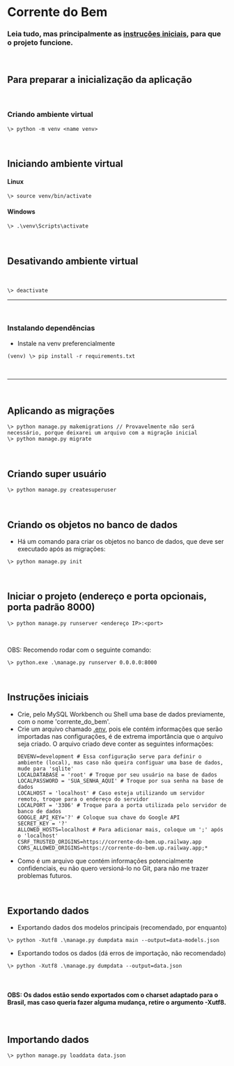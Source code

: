 # Corrente do Bem

### Leia tudo, mas principalmente as [instruções iniciais](#instruções-iniciais), para que o projeto funcione.

<br>

## Para preparar a inicialização da aplicação

<br>

### Criando ambiente virtual

```
\> python -m venv <name venv>
```

<br>

## Iniciando ambiente virtual

#### Linux

```
\> source venv/bin/activate
```

#### Windows

```
\> .\venv\Scripts\activate
```

<br>

## Desativando ambiente virtual

<br>

```
\> deactivate
```

---

<br>

### Instalando dependências
- Instale na venv preferencialmente

```
(venv) \> pip install -r requirements.txt
```
<br>

---

<br>


## Aplicando as migrações

```
\> python manage.py makemigrations // Provavelmente não será necessário, porque deixarei um arquivo com a migração inicial
\> python manage.py migrate
```

<br>

## Criando super usuário

```
\> python manage.py createsuperuser
```

<br>

## Criando os objetos no banco de dados

- Há um comando para criar os objetos no banco de dados, que deve ser executado após as migrações:

```
\> python manage.py init
```

<br>

## Iniciar o projeto (endereço e porta opcionais, porta padrão 8000)


```
\> python manage.py runserver <endereço IP>:<port>
```

<br>

OBS: Recomendo rodar com o seguinte comando:

```
\> python.exe .\manage.py runserver 0.0.0.0:8000
```

<br>

## Instruções iniciais

- Crie, pelo MySQL Workbench ou Shell uma base de dados previamente, com o nome 'corrente_do_bem'.
- Crie um arquivo chamado [.env](/.env), pois ele contém informações que serão importadas nas configurações, é de extrema importância que o arquivo seja criado. O arquivo criado deve conter as seguintes informações:
    ```
    DEVENV=development # Essa configuração serve para definir o ambiente (local), mas caso não queira configuar uma base de dados, mude para 'sqlite'
    LOCALDATABASE = 'root' # Troque por seu usuário na base de dados
    LOCALPASSWORD = 'SUA_SENHA_AQUI' # Troque por sua senha na base de dados
    LOCALHOST = 'localhost' # Caso esteja utilizando um servidor remoto, troque para o endereço do servidor
    LOCALPORT = '3306' # Troque para a porta utilizada pelo servidor de banco de dados
    GOOGLE_API_KEY='?' # Coloque sua chave do Google API
    SECRET_KEY = '?'
    ALLOWED_HOSTS=localhost # Para adicionar mais, coloque um ';' após o 'localhost'
    CSRF_TRUSTED_ORIGINS=https://corrente-do-bem.up.railway.app
    CORS_ALLOWED_ORIGINS=https://corrente-do-bem.up.railway.app;*

    ```
- Como é um arquivo que contém informações potencialmente confidenciais, eu não quero versioná-lo no Git, para não me trazer problemas futuros.

<br>

## Exportando dados

- Exportando dados dos modelos principais (recomendado, por enquanto)
```
\> python -Xutf8 .\manage.py dumpdata main --output=data-models.json
```

- Exportando todos os dados (dá erros de importação, não recomendado)
```
\> python -Xutf8 .\manage.py dumpdata --output=data.json
```

<br>

#### <b>OBS:</b> Os dados estão sendo exportados com o charset adaptado para o Brasil, mas caso queria fazer alguma mudança, retire o argumento -Xutf8.

<br>

## Importando dados

```
\> python manage.py loaddata data.json
```
